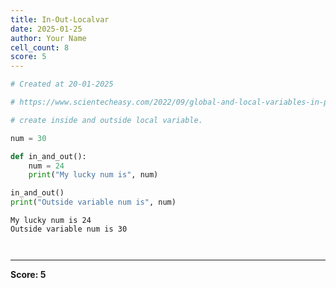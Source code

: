 ```yaml
---
title: In-Out-Localvar
date: 2025-01-25
author: Your Name
cell_count: 8
score: 5
---
```


```python
# Created at 20-01-2025
```


```python
# https://www.scientecheasy.com/2022/09/global-and-local-variables-in-python.html/
```


```python
# create inside and outside local variable.
```


```python
num = 30
```


```python
def in_and_out():
    num = 24
    print("My lucky num is", num)
```


```python
in_and_out()
print("Outside variable num is", num)
```

    My lucky num is 24
    Outside variable num is 30



```python

```


```python

```


---
**Score: 5**
